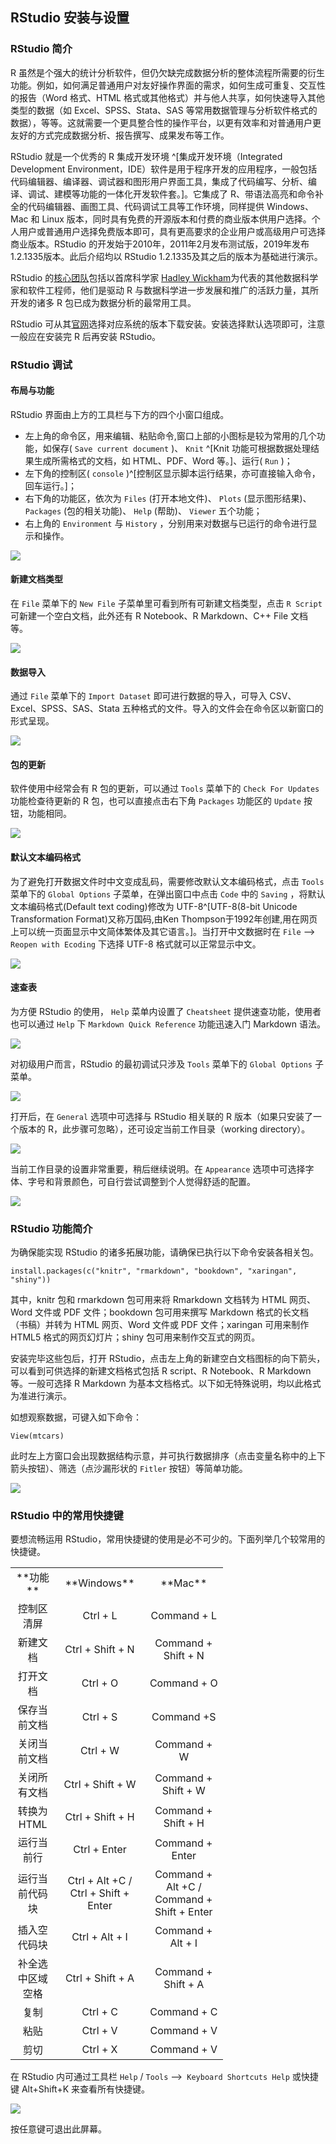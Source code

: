 ## RStudio 安装与设置

### RStudio 简介

R 虽然是个强大的统计分析软件，但仍欠缺完成数据分析的整体流程所需要的衍生功能。例如，如何满足普通用户对友好操作界面的需求，如何生成可重复、交互性的报告（Word 格式、HTML 格式或其他格式）并与他人共享，如何快速导入其他类型的数据（如 Excel、SPSS、Stata、SAS 等常用数据管理与分析软件格式的数据），等等。这就需要一个更具整合性的操作平台，以更有效率和对普通用户更友好的方式完成数据分析、报告撰写、成果发布等工作。  

RStudio 就是一个优秀的 R 集成开发环境 ^[集成开发环境（Integrated Development Environment，IDE）软件是用于程序开发的应用程序，一般包括代码编辑器、编译器、调试器和图形用户界面工具，集成了代码编写、分析、编译、调试、建模等功能的一体化开发软件套。]。它集成了 R、带语法高亮和命令补全的代码编辑器、画图工具、代码调试工具等工作环境，同样提供 Windows、Mac 和 Linux 版本，同时具有免费的开源版本和付费的商业版本供用户选择。个人用户或普通用户选择免费版本即可，具有更高要求的企业用户或高级用户可选择商业版本。RStudio 的开发始于2010年，2011年2月发布测试版，2019年发布1.2.1335版本。此后介绍均以 RStudio 1.2.1335及其之后的版本为基础进行演示。  

RStudio 的[核心团队](https://www.rstudio.com/about/)包括以首席科学家 [Hadley Wickham](http://hadley.nz/)为代表的其他数据科学家和软件工程师，他们是驱动 R 与数据科学进一步发展和推广的活跃力量，其所开发的诸多 R 包已成为数据分析的最常用工具。  

RStudio 可从其[官网](https://www.rstudio.com/products/RStudio/)选择对应系统的版本下载安装。安装选择默认选项即可，注意一般应在安装完 R 后再安装 RStudio。  

### RStudio 调试  

#### 布局与功能  

RStudio 界面由上方的工具栏与下方的四个小窗口组成。

* 左上角的命令区，用来编辑、粘贴命令,窗口上部的小图标是较为常用的几个功能，如保存(  `Save current document` )、 `Knit` ^[Knit 功能可根据数据处理结果生成所需格式的文档，如 HTML、PDF、Word 等。]、运行( `Run` )；
* 左下角的控制区( `console` )^[控制区显示脚本运行结果，亦可直接输入命令，回车运行。]；
* 右下角的功能区，依次为  `Files` (打开本地文件)、 `Plots` (显示图形结果)、 `Packages` (包的相关功能)、 `Help` (帮助)、 `Viewer` 五个功能；
* 右上角的 `Environment` 与 `History` ，分别用来对数据与已运行的命令进行显示和操作。

![](pic-rstudio-overview.png)

#### 新建文档类型

在 `File` 菜单下的 `New File` 子菜单里可看到所有可新建文档类型，点击 `R Script` 可新建一个空白文档，此外还有 R Notebook、R Markdown、C++ File 文档等。

![](pic-rstudio-newfile.png)

#### 数据导入

通过 `File` 菜单下的 `Import Dataset` 即可进行数据的导入，可导入 CSV、Excel、SPSS、SAS、Stata 五种格式的文件。导入的文件会在命令区以新窗口的形式呈现。

![](pic-rstudio-importdata.png)


#### 包的更新

软件使用中经常会有 R 包的更新，可以通过 `Tools` 菜单下的 `Check For Updates` 功能检查待更新的 R 包，也可以直接点击右下角 `Packages` 功能区的 `Update` 按钮，功能相同。

![](pic-rstudio-update-package.png)

#### 默认文本编码格式

为了避免打开数据文件时中文变成乱码，需要修改默认文本编码格式，点击 `Tools` 菜单下的 `Global Options` 子菜单，在弹出窗口中点击 `Code` 中的 `Saving` ，将默认文本编码格式(Default text coding)修改为 UTF-8^[UTF-8(8-bit Unicode Transformation Format)又称万国码,由Ken Thompson于1992年创建,用在网页上可以统一页面显示中文简体繁体及其它语言。]。当打开中文数据时在 `File` --> `Reopen with Ecoding` 下选择 UTF-8 格式就可以正常显示中文。


![](pic-rstudio-defalult-coding.png)

#### 速查表

为方便 RStudio 的使用， `Help` 菜单内设置了 `Cheatsheet`  提供速查功能，使用者也可以通过 `Help` 下 `Markdown Quick Reference` 功能迅速入门 Markdown 语法。

![](pic-rstudio-MarkdownQuickReference.png)


对初级用户而言，RStudio 的最初调试只涉及 `Tools` 菜单下的 `Global Options` 子菜单。

![](pic-rstudio-global.png)

打开后，在 `General` 选项中可选择与 RStudio 相关联的 R 版本（如果只安装了一个版本的 R，此步骤可忽略），还可设定当前工作目录（working directory）。

![](pic-rstudio-general.png)

当前工作目录的设置非常重要，稍后继续说明。在 `Appearance` 选项中可选择字体、字号和背景颜色，可自行尝试调整到个人觉得舒适的配置。

![](pic-rstudio-appearance.png)


### RStudio 功能简介

为确保能实现 RStudio 的诸多拓展功能，请确保已执行以下命令安装各相关包。

  `install.packages(c("knitr", "rmarkdown", "bookdown", "xaringan", "shiny"))` 

其中，knitr 包和 rmarkdown 包可用来将 Rmarkdown 文档转为 HTML 网页、Word 文件或 PDF 文件；bookdown 包可用来撰写 Markdown 格式的长文档（书稿）并转为 HTML 网页、Word 文件或 PDF 文件；xaringan 可用来制作 HTML5 格式的网页幻灯片；shiny 包可用来制作交互式的网页。

安装完毕这些包后，打开 RStudio，点击左上角的新建空白文档图标的向下箭头，可以看到可供选择的新建文档格式包括 R script、R Notebook、R Markdown 等。一般可选择 R Markdown 为基本文档格式。以下如无特殊说明，均以此格式为准进行演示。

如想观察数据，可键入如下命令：

  `View(mtcars)` 

此时左上方窗口会出现数据结构示意，并可执行数据排序（点击变量名称中的上下箭头按钮）、筛选（点沙漏形状的 `Fitler` 按钮）等简单功能。

![](pic-rstudio_viewmtcars.png)

### RStudio 中的常用快捷键

要想流畅运用 RStudio，常用快捷键的使用是必不可少的。下面列举几个较常用的快捷键。

<table class="table table-bordered table-striped table-condensed">
   <tr>
      <td>**功能**</td>
      <td>**Windows**</td>
      <td>**Mac**</td>
   </tr>
   <tr>
      <td>控制区清屏</td>
      <td>Ctrl + L</td>
      <td>Command + L</td>
   </tr>
   <tr>
      <td>新建文档</td>
      <td>Ctrl + Shift + N</td>
      <td>Command + Shift + N</td>
   </tr>
   <tr>
      <td>打开文档</td>
      <td>Ctrl + O</td>
      <td>Command + O</td>
   </tr>
   <tr>
      <td>保存当前文档</td>
      <td>Ctrl + S</td>
      <td>Command +S</td>
   </tr>
   <tr>
      <td>关闭当前文档</td>
      <td>Ctrl + W</td>
      <td>Command + W</td>
   </tr>
   <tr>
      <td>关闭所有文档</td>
      <td>Ctrl + Shift + W</td>
      <td>Command + Shift + W</td>
   </tr>
   <tr>
      <td>转换为HTML</td>
      <td>Ctrl + Shift + H</td>
      <td>Command + Shift + H</td>
   </tr>
   <tr>
      <td>运行当前行</td>
      <td>Ctrl + Enter</td>
      <td>Command + Enter</td>
   </tr>
   <tr>
      <td>运行当前代码块</td>
      <td>Ctrl + Alt +C / Ctrl + Shift + Enter</td>
      <td>Command + Alt +C / Command + Shift + Enter</td>
   </tr>
   <tr>
      <td>插入空代码块</td>
      <td>Ctrl + Alt + I</td>
      <td>Command + Alt + I</td>
   </tr>
   <tr>
      <td>补全选中区域空格</td>
      <td>Ctrl + Shift + A</td>
      <td>Command + Shift + A</td>
   </tr>
   <tr>
      <td>复制</td>
      <td>Ctrl + C</td>
      <td>Command + C</td>
   </tr>
   <tr>
      <td>粘贴</td>
      <td>Ctrl + V</td>
      <td>Command + V</td>
   </tr>
   <tr>
      <td>剪切</td>
      <td>Ctrl + X</td>
      <td>Command + V</td>
   </tr>
   <style type="text/css">
table 
{
    width: 340px;
    text-align:center
}
</style>
</table>


在 RStudio 内可通过工具栏 `Help` / `Tools` -->` Keyboard Shortcuts Help` 或快捷键 Alt+Shift+K 来查看所有快捷键。

![](pic-rstudio-KeyboardShortcuts.png)

按任意键可退出此屏幕。
   
